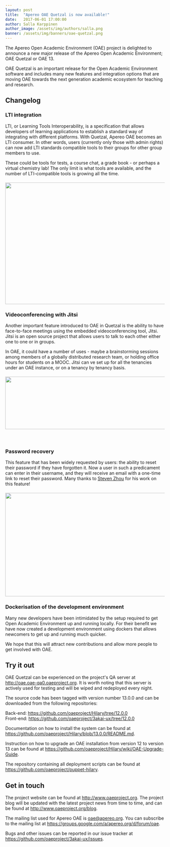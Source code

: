 ```yaml
---
layout: post
title:  "Apereo OAE Quetzal is now available!"
date:   2017-06-01 17:00:00
author: Salla Karppinen
author_image: /assets/img/authors/salla.png
banner: /assets/img/banners/oae-quetzal.png
---
```

<p>The Apereo Open Academic Environment (OAE) project is delighted to announce a new major release of the Apereo Open Academic Environment; OAE Quetzal or OAE 13.</p><p>OAE Quetzal is an important release for the Open Academic Environment software and includes many new features and integration options that are moving OAE towards the next generation academic ecosystem for teaching and research.</p>
<!--more-->
<h2>Changelog</h2>
<h3>LTI integration</h3>
<p>LTI, or Learning Tools Interoperability, is a specification that allows developers of learning applications to establish a standard way of integrating with different platforms. With Quetzal, Apereo OAE becomes an LTI consumer. In other words, users (currently only those with admin rights) can now add LTI standards compatible tools to their groups for other group members to use.</p>
<p>These could be tools for tests, a course chat, a grade book - or perhaps a virtual chemistry lab! The only limit is what tools are available, and the number of LTI-compatible tools is growing all the time.</p>
<p><img style="display: block; margin-left: auto; margin-right: auto; margin-bottom: 20px; margin-top: 20px;" src="https://research.unity.ac/api/content/c:rr:HyQ6JLTWZ/download" alt="" width="700" height="384" /></p>
<h3>Videoconferencing with Jitsi</h3>
<p>Another important feature introduced to OAE in Quetzal is the ability to have face-to-face meetings using the embedded videoconferencing tool, Jitsi. Jitsi is an open source project that allows users to talk to each other either one to one or in groups.</p>
<p>In OAE, it could have a number of uses - maybe a brainstorming sessions among members of a globally distributed research team, or holding office hours for students on a MOOC. Jitsi can ve set up for all the tenancies under an OAE instance, or on a tenancy by tenancy basis.</p>
<p><img style="display: block; margin-left: auto; margin-right: auto; margin-bottom: 20px; margin-top: 20px;" src="https://research.unity.ac/api/content/c:rr:H1phJITWZ/download" alt="" width="800" height="166" />&nbsp;</p>
<h3>Password recovery</h3>
<p>This feature that has been widely requested by users: the ability to reset their password if they have forgotten it. Now a user in such a predicament can enter in their username, and they will receive an email with a one-time link to reset their password. Many thanks to <a href="https://github.com/stevenxzhou" target="_blank">Steven Zhou</a> for his work on this feature!</p>
<p>
<img style="display: block; margin-left: auto; margin-right: auto; margin-bottom: 20px; margin-top: 20px;" src="https://research.unity.ac/api/content/c:rr:HJ6318T-b/download" alt="" width="555" height="327" /></p>
<h3>Dockerisation of the development environment</h3>
<p>Many new developers have been intimidated by the setup required to get Open Academic Environment up and running locally. For their benefit we have now created a development environment using dockers that allows newcomers to get up and running much quicker.</p>
<p>We hope that this will attract new contributions and allow more people to get involved with OAE.</p>

<h2>Try it out</h2><p>OAE Quetzal can be experienced on the project's QA server at <a href="http://oae.oae-qa0.oaeproject.org" target="_blank">http://oae.oae-qa0.oaeproject.org</a>. It is worth noting that this server is actively used for testing and will be wiped and redeployed every night.</p><p>The source code has been tagged with version number 13.0.0 and can be downloaded from the following repositories:</p><p>Back-end: <a href="https://github.com/oaeproject/Hilary/tree/13.0.0" target="_blank">https://github.com/oaeproject/Hilary/tree/12.0.0</a><br />Front-end: <a href="https://github.com/oaeproject/3akai-ux/tree/13.0.0" target="_blank">https://github.com/oaeproject/3akai-ux/tree/12.0.0</a></p><p>Documentation on how to install the system can be found at <a href="https://github.com/oaeproject/Hilary/blob/13.0.0/README.md" target="_blank">https://github.com/oaeproject/Hilary/blob/13.0.0/README.md</a>.</p><p>Instruction on how to upgrade an OAE installation from version 12 to version 13 can be found at <a href="https://github.com/oaeproject/Hilary/wiki/OAE-Upgrade-Guide" target="_blank">https://github.com/oaeproject/Hilary/wiki/OAE-Upgrade-Guide</a>.</p><p>The repository containing all deployment scripts can be found at <a href="https://github.com/oaeproject/puppet-hilary" target="_blank">https://github.com/oaeproject/puppet-hilary</a>.</p><h2>Get in touch</h2><p>The project website can be found at <a href="http://www.oaeproject.org" target="_blank">http://www.oaeproject.org</a>. The project blog will be updated with the latest project news from time to time, and can be found at <a href="http://www.oaeproject.org/blog" target="_blank">http://www.oaeproject.org/blog</a>.</p><p>The mailing list used for Apereo OAE is <a href="mailto:oae@apereo.org">oae@apereo.org</a>. You can subscribe to the mailing list at <a href="https://groups.google.com/a/apereo.org/d/forum/oae" target="_blank">https://groups.google.com/a/apereo.org/d/forum/oae</a>.</p><p>Bugs and other issues can be reported in our issue tracker at <a href="https://github.com/oaeproject/3akai-ux/issues" target="_blank">https://github.com/oaeproject/3akai-ux/issues</a>.</p>
